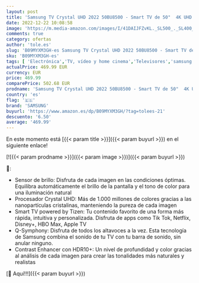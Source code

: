 ```yaml
---
layout: post
title: 'Samsung TV Crystal UHD 2022 50BU8500 - Smart TV de 50"  4K UHD  Procesador Crystal UHD  Contast Enhancer con HDR10+  Q-Symphony y Alexa integrada'
date: 2022-12-22 10:08:58
image: 'https://m.media-amazon.com/images/I/41DAIJFZvKL._SL500_._SL400_.jpg'
comments: true
category: ofertas
author: 'tole.es'
slug: 'B09MYXM3GH-es Samsung TV Crystal UHD 2022 50BU8500 - Smart TV de 50" 4K...'
sku: 'B09MYXM3GH-es'
tags: [ 'Electrónica','TV, vídeo y home cinema','Televisores','samsung','smart','tv','🇪🇸', ]
actualPrice: 469.99 EUR
currency: EUR
price: 469.99
comparePrice: 502.68 EUR
prodname: 'Samsung TV Crystal UHD 2022 50BU8500 - Smart TV de 50"  4K UHD  Procesador Crystal UHD  Contast Enhancer con HDR10+  Q-Symphony y Alexa integrada'
country: 'es'
flag: '🇪🇸'
brand: 'SAMSUNG'
buyurl: 'https://www.amazon.es/dp/B09MYXM3GH/?tag=tolees-21'
descuento: '6.50'
average: '469.99'
---
```


En este momento está [{{< param title >}}]({{< param buyurl >}}) en el siguiente enlace!

[![{{< param prodname >}}]({{< param image >}})]({{< param buyurl >}})

🔎:

- Sensor de brillo: Disfruta de cada imagen en las condiciones óptimas. Equilibra automáticamente el brillo de la pantalla y el tono de color para una iluminación natural
- Procesador Crystal UHD: Más de 1.000 millones de colores gracias a las nanopartículas cristalinas, manteniendo la pureza de cada imagen
- Smart TV powered by Tizen: Tu contenido favorito de una forma más rápida, intuitiva y personalizada. Disfruta de apps como Tik Tok, Netflix, Disney+, HBO Max, Apple TV
- Q-Symphony: Disfruta de todos los altavoces a la vez. Esta tecnología de Samsung combina el sonido de tu TV con tu barra de sonido, sin anular ninguno.
- Contrast Enhancer con HDR10+: Un nivel de profundidad y color gracias al análisis de cada imagen para crear las tonalidades más naturales y realistas

[🛒 Aquí!!!]({{< param buyurl >}})
